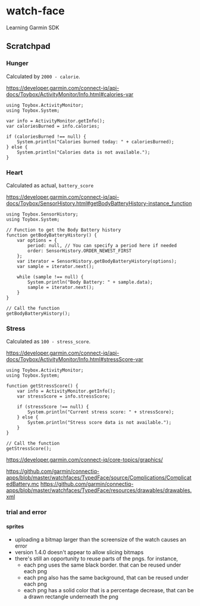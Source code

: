 # watch-face
Learning Garmin SDK

## Scratchpad 

### Hunger 

Calculated by `2000 - calorie`. 

https://developer.garmin.com/connect-iq/api-docs/Toybox/ActivityMonitor/Info.html#calories-var

```
using Toybox.ActivityMonitor;
using Toybox.System;

var info = ActivityMonitor.getInfo();
var caloriesBurned = info.calories;

if (caloriesBurned !== null) {
    System.println("Calories burned today: " + caloriesBurned);
} else {
    System.println("Calories data is not available.");
}
```


### Heart

Calculated as actual, `battery_score`

https://developer.garmin.com/connect-iq/api-docs/Toybox/SensorHistory.html#getBodyBatteryHistory-instance_function

```
using Toybox.SensorHistory;
using Toybox.System;

// Function to get the Body Battery history
function getBodyBatteryHistory() {
    var options = {
        period: null, // You can specify a period here if needed
        order: SensorHistory.ORDER_NEWEST_FIRST
    };
    var iterator = SensorHistory.getBodyBatteryHistory(options);
    var sample = iterator.next();

    while (sample !== null) {
        System.println("Body Battery: " + sample.data);
        sample = iterator.next();
    }
}

// Call the function
getBodyBatteryHistory();

```
### Stress

Calculated as `100 - stress_score`. 

https://developer.garmin.com/connect-iq/api-docs/Toybox/ActivityMonitor/Info.html#stressScore-var

```
using Toybox.ActivityMonitor;
using Toybox.System;

function getStressScore() {
    var info = ActivityMonitor.getInfo();
    var stressScore = info.stressScore;

    if (stressScore !== null) {
        System.println("Current stress score: " + stressScore);
    } else {
        System.println("Stress score data is not available.");
    }
}

// Call the function
getStressScore();

```


https://developer.garmin.com/connect-iq/core-topics/graphics/

https://github.com/garmin/connectiq-apps/blob/master/watchfaces/TypedFace/source/Complications/ComplicatedBattery.mc
https://github.com/garmin/connectiq-apps/blob/master/watchfaces/TypedFace/resources/drawables/drawables.xml


### trial and error

#### sprites
* uploading a bitmap larger than the screensize of the watch causes an error
* version 1.4.0 doesn't appear to allow slicing bitmaps
* there's still an opportunity to reuse parts of the pngs. for instance,
  * each png uses the same black border. that can be reused under each png
  * each png also has the same background, that can be reused under each png
  * each png has a solid color that is a percentage decrease, that can be a drawn rectangle underneath the png